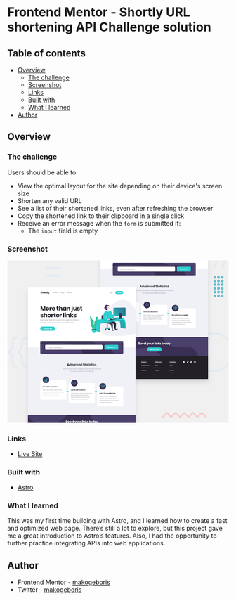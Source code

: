 # Frontend Mentor - Shortly URL shortening API Challenge solution

## Table of contents

- [Overview](#overview)
  - [The challenge](#the-challenge)
  - [Screenshot](#screenshot)
  - [Links](#links)
  - [Built with](#built-with)
  - [What I learned](#what-i-learned)
- [Author](#author)

## Overview

### The challenge

Users should be able to:

- View the optimal layout for the site depending on their device's screen size
- Shorten any valid URL
- See a list of their shortened links, even after refreshing the browser
- Copy the shortened link to their clipboard in a single click
- Receive an error message when the `form` is submitted if:
  - The `input` field is empty

### Screenshot

![](/public/desktop-preview.jpg)

### Links

- [Live Site](https://shortly-psi-pied.vercel.app/)

### Built with

- [Astro](https://astro.build/)

### What I learned

This was my first time building with Astro, and I learned how to create a fast and optimized web page. There’s still a lot to explore, but this project gave me a great introduction to Astro’s features. Also, I had the opportunity to further practice integrating APIs into web applications.

## Author

- Frontend Mentor - [makogeboris](https://www.frontendmentor.io/profile/makogeboris)
- Twitter - [makogeboris](https://x.com/makogeboris)
